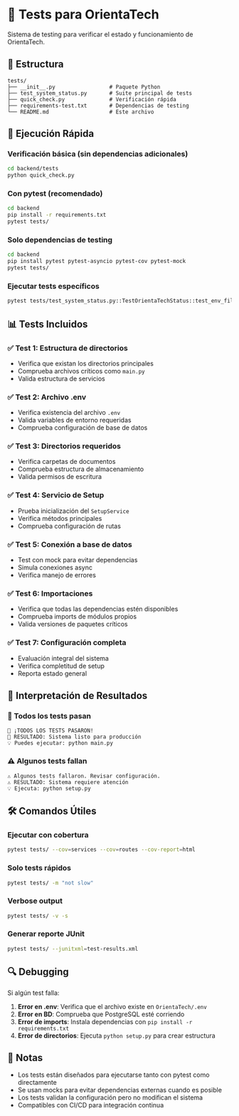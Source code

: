 # 🧪 Tests para OrientaTech

Sistema de testing para verificar el estado y funcionamiento de OrientaTech.

## 📁 Estructura

```
tests/
├── __init__.py                 # Paquete Python
├── test_system_status.py       # Suite principal de tests
├── quick_check.py              # Verificación rápida
├── requirements-test.txt       # Dependencias de testing
└── README.md                   # Este archivo
```

## 🚀 Ejecución Rápida

### Verificación básica (sin dependencias adicionales)
```bash
cd backend/tests
python quick_check.py
```

### Con pytest (recomendado)
```bash
cd backend
pip install -r requirements.txt
pytest tests/
```

### Solo dependencias de testing
```bash
cd backend
pip install pytest pytest-asyncio pytest-cov pytest-mock
pytest tests/
```

### Ejecutar tests específicos
```bash
pytest tests/test_system_status.py::TestOrientaTechStatus::test_env_file_exists -v
```

## 📊 Tests Incluidos

### ✅ Test 1: Estructura de directorios
- Verifica que existan los directorios principales
- Comprueba archivos críticos como `main.py`
- Valida estructura de servicios

### ✅ Test 2: Archivo .env
- Verifica existencia del archivo `.env`
- Valida variables de entorno requeridas
- Comprueba configuración de base de datos

### ✅ Test 3: Directorios requeridos
- Verifica carpetas de documentos
- Comprueba estructura de almacenamiento
- Valida permisos de escritura

### ✅ Test 4: Servicio de Setup
- Prueba inicialización del `SetupService`
- Verifica métodos principales
- Comprueba configuración de rutas

### ✅ Test 5: Conexión a base de datos
- Test con mock para evitar dependencias
- Simula conexiones async
- Verifica manejo de errores

### ✅ Test 6: Importaciones
- Verifica que todas las dependencias estén disponibles
- Comprueba imports de módulos propios
- Valida versiones de paquetes críticos

### ✅ Test 7: Configuración completa
- Evaluación integral del sistema
- Verifica completitud de setup
- Reporta estado general

## 🔧 Interpretación de Resultados

### 🎉 Todos los tests pasan
```
🎉 ¡TODOS LOS TESTS PASARON!
🎯 RESULTADO: Sistema listo para producción
💡 Puedes ejecutar: python main.py
```

### ⚠️ Algunos tests fallan
```
⚠️ Algunos tests fallaron. Revisar configuración.
⚠️ RESULTADO: Sistema requiere atención
💡 Ejecuta: python setup.py
```

## 🛠️ Comandos Útiles

### Ejecutar con cobertura
```bash
pytest tests/ --cov=services --cov=routes --cov-report=html
```

### Solo tests rápidos
```bash
pytest tests/ -m "not slow"
```

### Verbose output
```bash
pytest tests/ -v -s
```

### Generar reporte JUnit
```bash
pytest tests/ --junitxml=test-results.xml
```

## 🔍 Debugging

Si algún test falla:

1. **Error en .env**: Verifica que el archivo existe en `OrientaTech/.env`
2. **Error en BD**: Comprueba que PostgreSQL esté corriendo
3. **Error de imports**: Instala dependencias con `pip install -r requirements.txt`
4. **Error de directorios**: Ejecuta `python setup.py` para crear estructura

## 📝 Notas

- Los tests están diseñados para ejecutarse tanto con pytest como directamente
- Se usan mocks para evitar dependencias externas cuando es posible
- Los tests validan la configuración pero no modifican el sistema
- Compatibles con CI/CD para integración continua